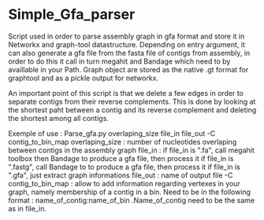 # Simple_Gfa_parser

Script used in order to parse assembly graph in gfa format and store it in Networkx and graph-tool datastructure.
Depending on entry argument, it can also generate a gfa file from the fasta file of contigs from assembly, in order to do this it call in turn megahit and Bandage which need to by availlable in your Path. Graph object are stored as the native .gt format for graphtool and as a pickle output for networkx. 

An important point of this script is that we delete a few edges in order to separate contigs from their reverse complements. This is done by looking at the shortest paht between a contig and its reverse complement and deleting the shortest among all contigs. 

Exemple of use : Parse_gfa.py overlaping_size file_in file_out -C contig_to_bin_map
    overlaping_size :  number of nucleotides overlaping between contigs in the assembly graph
    file_in : if file_in is ".fa", call megahit toolbox then Bandage to produce a gfa file, then process it
              if file_in is ".fastg", call Bandage to to produce a gfa file, then process it
              if file_in is ".gfa", just extract graph informations
    file_out : name of output file
    -C contig_to_bin_map : allow to add information regarding vertexes in your graph, namely membership of a contig in a bin. Need to be in the following format : name_of_contig:name_of_bin .Name_of_contig need to be the same as in file_in. 
    

